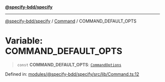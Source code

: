 [**@specify-bdd/specify**](../../README.md)

***

[@specify-bdd/specify](../../modules.md) / [Command](../README.md) / COMMAND\_DEFAULT\_OPTS

# Variable: COMMAND\_DEFAULT\_OPTS

> `const` **COMMAND\_DEFAULT\_OPTS**: [`CommandOptions`](../interfaces/CommandOptions.md)

Defined in: [modules/@specify-bdd/specify/src/lib/Command.ts:12](https://github.com/specify-bdd/specify-core/blob/8d56e00368fb4979647536584799f41d4f8aa6f7/modules/@specify-bdd/specify/src/lib/Command.ts#L12)
